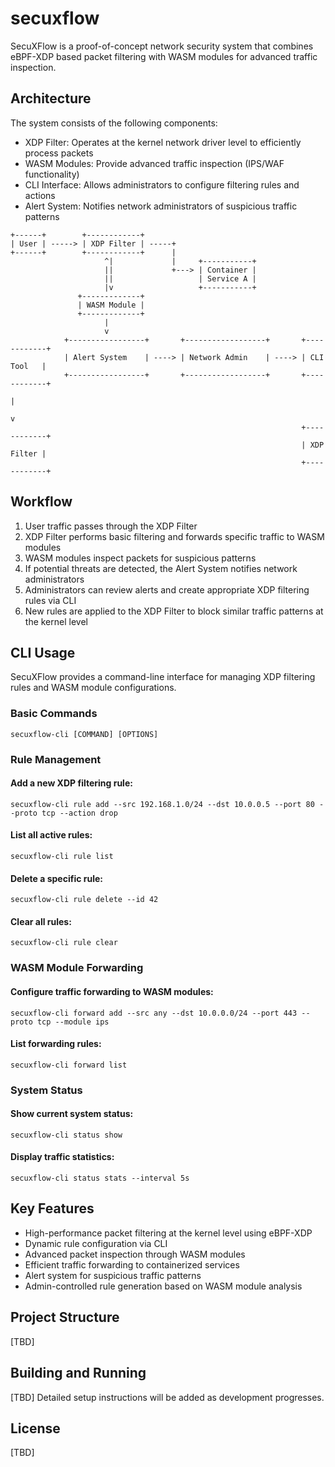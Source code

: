 # secuxflow
SecuXFlow is a proof-of-concept network security system that combines eBPF-XDP based packet filtering with WASM modules for advanced traffic inspection.

## Architecture
The system consists of the following components:

- XDP Filter: Operates at the kernel network driver level to efficiently process packets
- WASM Modules: Provide advanced traffic inspection (IPS/WAF functionality)
- CLI Interface: Allows administrators to configure filtering rules and actions
- Alert System: Notifies network administrators of suspicious traffic patterns

```
+------+        +------------+
| User | -----> | XDP Filter | -----+
+------+        +------------+      |
                     ^|             |     +-----------+
                     ||             +---> | Container |
                     ||                   | Service A |
                     |v                   +-----------+
               +-------------+
               | WASM Module |
               +-------------+
                     |
                     v
            +-----------------+       +------------------+       +------------+
            | Alert System    | ----> | Network Admin    | ----> | CLI Tool   |
            +-----------------+       +------------------+       +------------+
                                                                      |
                                                                      v
                                                                 +------------+
                                                                 | XDP Filter |
                                                                 +------------+
```

## Workflow
1. User traffic passes through the XDP Filter
2. XDP Filter performs basic filtering and forwards specific traffic to WASM modules
3. WASM modules inspect packets for suspicious patterns
4. If potential threats are detected, the Alert System notifies network administrators
5. Administrators can review alerts and create appropriate XDP filtering rules via CLI
6. New rules are applied to the XDP Filter to block similar traffic patterns at the kernel level

## CLI Usage
SecuXFlow provides a command-line interface for managing XDP filtering rules and WASM module configurations.

### Basic Commands
```
secuxflow-cli [COMMAND] [OPTIONS]
```

### Rule Management
#### Add a new XDP filtering rule:
```
secuxflow-cli rule add --src 192.168.1.0/24 --dst 10.0.0.5 --port 80 --proto tcp --action drop
```

#### List all active rules:
```
secuxflow-cli rule list
```

#### Delete a specific rule:
```
secuxflow-cli rule delete --id 42
```

#### Clear all rules:
```
secuxflow-cli rule clear
```

### WASM Module Forwarding
#### Configure traffic forwarding to WASM modules:
```
secuxflow-cli forward add --src any --dst 10.0.0.0/24 --port 443 --proto tcp --module ips
```

#### List forwarding rules:
```
secuxflow-cli forward list
```

### System Status
#### Show current system status:
```
secuxflow-cli status show
```

#### Display traffic statistics:
```
secuxflow-cli status stats --interval 5s
```

## Key Features
- High-performance packet filtering at the kernel level using eBPF-XDP
- Dynamic rule configuration via CLI
- Advanced packet inspection through WASM modules
- Efficient traffic forwarding to containerized services
- Alert system for suspicious traffic patterns
- Admin-controlled rule generation based on WASM module analysis

## Project Structure
[TBD]

## Building and Running
[TBD]
Detailed setup instructions will be added as development progresses.

## License
[TBD]
